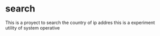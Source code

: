# search
This is a proyect to search the country of ip addres 
this is a experiment utility of system operative 
